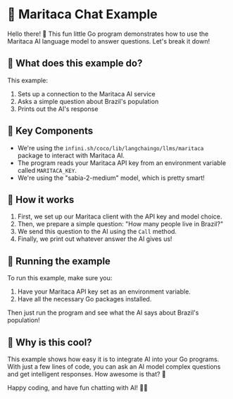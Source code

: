 # 🦜 Maritaca Chat Example

Hello there! 👋 This fun little Go program demonstrates how to use the Maritaca AI language model to answer questions. Let's break it down!

## 🎯 What does this example do?

This example:
1. Sets up a connection to the Maritaca AI service
2. Asks a simple question about Brazil's population
3. Prints out the AI's response

## 🔑 Key Components

- We're using the `infini.sh/coco/lib/langchaingo/llms/maritaca` package to interact with Maritaca AI.
- The program reads your Maritaca API key from an environment variable called `MARITACA_KEY`.
- We're using the "sabia-2-medium" model, which is pretty smart!

## 🚀 How it works

1. First, we set up our Maritaca client with the API key and model choice.
2. Then, we prepare a simple question: "How many people live in Brazil?"
3. We send this question to the AI using the `Call` method.
4. Finally, we print out whatever answer the AI gives us!

## 🎉 Running the example

To run this example, make sure you:
1. Have your Maritaca API key set as an environment variable.
2. Have all the necessary Go packages installed.

Then just run the program and see what the AI says about Brazil's population!

## 🤔 Why is this cool?

This example shows how easy it is to integrate AI into your Go programs. With just a few lines of code, you can ask an AI model complex questions and get intelligent responses. How awesome is that? 🎈

Happy coding, and have fun chatting with AI! 🤖💬
